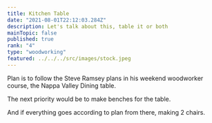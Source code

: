 ```yaml
---
title: Kitchen Table
date: "2021-08-01T22:12:03.284Z"
description: Let's talk about this, table it or both   
mainTopic: false
published: true 
rank: "4"
type: "woodworking"
featured: ../../../src/images/stock.jpeg
---
```


Plan is to follow the Steve Ramsey plans in his weekend woodworker course, the Nappa Valley Dining table. 

The next priority would be to make benches for the table. 

And if everything goes according to plan from there, making 2 chairs. 